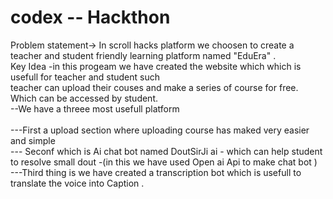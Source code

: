# codex   -- Hackthon <br>
Problem statement-> In scroll hacks platform we choosen to create a teacher and student friendly learning platform named "EduEra" . <br>
Key Idea -in this progeam we have created the website which which is usefull for teacher and student such  <br>
teacher can upload their couses and make a series of course for free. Which can be accessed by student. <br>
--We have a threee most usefull platform <br><br>
---First a upload section where uploading course has maked very easier and simple <br> 
--- Seconf which is Ai chat bot named DoutSirJi ai - which can help student to resolve small dout -(in this we have used Open ai  Api to make chat bot  ) <br>
---Third thing is we have created a transcription bot which is usefull to translate the voice into Caption .
